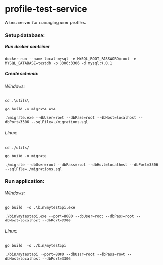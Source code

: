 # profile-test-service
A test server for managing user profiles.

### Setup database:
##### Run docker container
`docker run --name local-mysql -e MYSQL_ROOT_PASSWORD=root -e MYSQL_DATABASE=testdb -p 3306:3306 -d mysql:9.0.1`

##### Create schema:
###### Windows:
`cd .\utils\`

`go build -o migrate.exe`

`.\migrate.exe --dbUser=root --dbPass=root --dbHost=localhost --dbPort=3306 --sqlFile=./migrations.sql`
###### Linux:
`cd ./utils/`

`go build -o migrate`

`./migrate --dbUser=root --dbPass=root --dbHost=localhost --dbPort=3306 --sqlFile=./migrations.sql`

### Run application:
###### Windows:
`go build  -o .\bin\mytestapi.exe`

`.\bin\mytestapi.exe --port=8080 --dbUser=root --dbPass=root --dbHost=localhost --dbPort=3306`
###### Linux:
`go build  -o ./bin/mytestapi`

`./bin/mytestapi --port=8080 --dbUser=root --dbPass=root --dbHost=localhost --dbPort=3306`